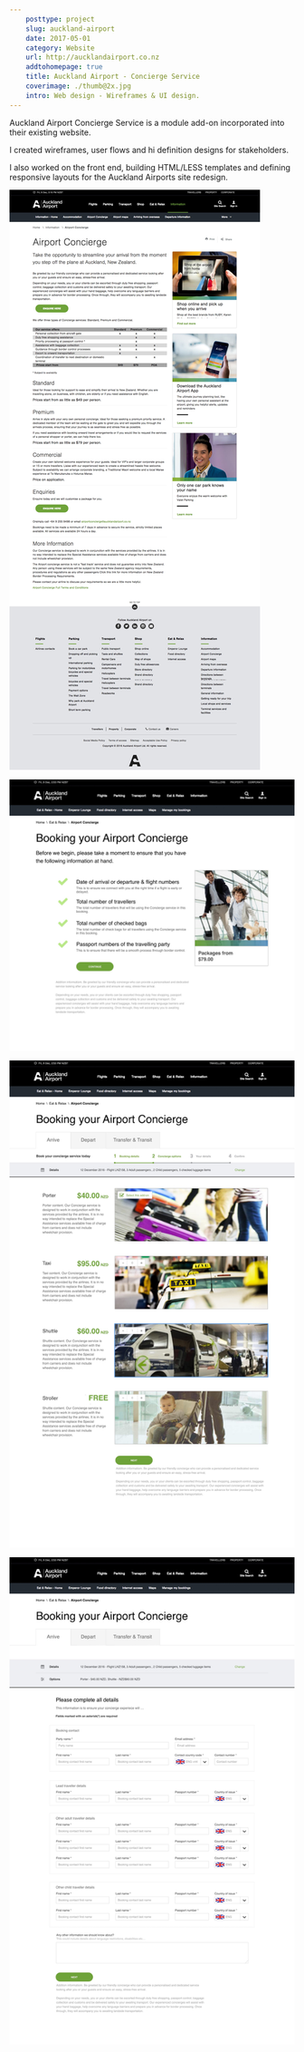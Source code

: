 ```yaml
---  
    posttype: project
    slug: auckland-airport
    date: 2017-05-01
    category: Website
    url: http://aucklandairport.co.nz   
    addtohomepage: true
    title: Auckland Airport - Concierge Service
    coverimage: ./thumb@2x.jpg
    intro: Web design - Wireframes & UI design.
---
```


<div class="description">

Auckland Airport Concierge Service is a module add-on incorporated into their existing website.

I created wireframes, user flows and hi definition designs for stakeholders.

I also worked on the front end, building HTML/LESS templates and defining responsive layouts for the Auckland Airports site redesign.

</div>

<div class="images">

![Auckland Airport - Concierge - Home page](./home@2x.jpg "Auckland Airport - Concierge - Home page")

![Auckland Airport - Concierge - Checklist](./check@2x.jpg "Auckland Airport - Concierge - Checklist")

![Auckland Airport - Concierge - Step 2](./step2@2x.jpg "Auckland Airport - Concierge - Step 2")

![Auckland Airport - Concierge - Step 3](./step3@2x.jpg "Auckland Airport - Concierge - Step 3")

</div>